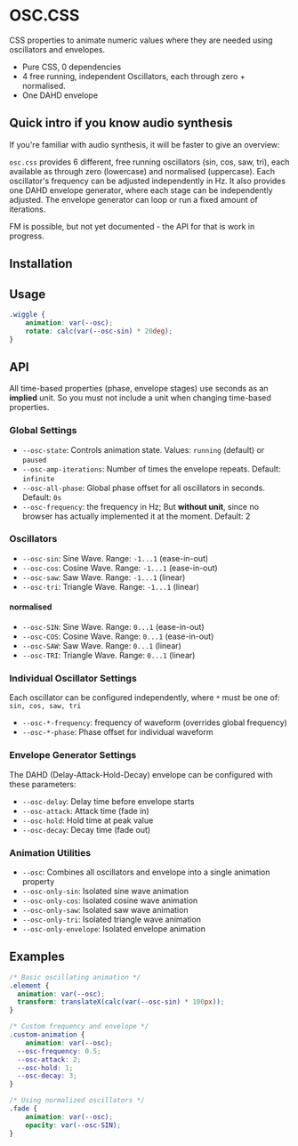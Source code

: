# OSC.CSS

CSS properties to animate numeric values where they are needed using oscillators and envelopes.

- Pure CSS, 0 dependencies
- 4 free running, independent Oscillators, each through zero + normalised.
- One DAHD envelope

## Quick intro if you know audio synthesis

If you're familiar with audio synthesis, it will be faster to give an overview:

`osc.css` provides 6 different, free running oscillators (sin, cos, saw, tri), each available as through zero (lowercase) and normalised (uppercase).
Each oscillator's frequency can be adjusted independently in Hz.
It also provides one DAHD envelope generator, where each stage can be independently adjusted.
The envelope generator can loop or run a fixed amount of iterations.

FM is possible, but not yet documented - the API for that is work in progress.

## Installation

## Usage

```css
.wiggle {
    animation: var(--osc);
    rotate: calc(var(--osc-sin) * 20deg);
}
```

## API

All time-based properties (phase, envelope stages) use seconds as an **implied** unit.
So you must not include a unit when changing time-based properties.

### Global Settings

- `--osc-state`: Controls animation state. Values: `running` (default) or `paused`
- `--osc-amp-iterations`: Number of times the envelope repeats. Default: `infinite`
- `--osc-all-phase`: Global phase offset for all oscillators in seconds. Default: `0s`
- `--osc-frequency`: the frequency in Hz; But **without unit**, since no browser has actually implemented it at the moment. Default: 2

### Oscillators

- `--osc-sin`: Sine Wave. Range: `-1...1` (ease-in-out)
- `--osc-cos`: Cosine Wave. Range: `-1...1` (ease-in-out)
- `--osc-saw`: Saw Wave. Range: `-1...1` (linear)
- `--osc-tri`: Triangle Wave. Range: `-1...1` (linear)

#### normalised

- `--osc-SIN`: Sine Wave. Range: `0...1` (ease-in-out)
- `--osc-COS`: Cosine Wave. Range: `0...1` (ease-in-out)
- `--osc-SAW`: Saw Wave. Range: `0...1` (linear)
- `--osc-TRI`: Triangle Wave. Range: `0...1` (linear)


### Individual Oscillator Settings

Each oscillator can be configured independently, where `*` must be one of: `sin, cos, saw, tri`

- `--osc-*-frequency`: frequency of waveform (overrides global frequency)
- `--osc-*-phase`: Phase offset for individual waveform

### Envelope Generator Settings

The DAHD (Delay-Attack-Hold-Decay) envelope can be configured with these parameters:

- `--osc-delay`: Delay time before envelope starts
- `--osc-attack`: Attack time (fade in)
- `--osc-hold`: Hold time at peak value
- `--osc-decay`: Decay time (fade out)

### Animation Utilities

- `--osc`: Combines all oscillators and envelope into a single animation property
- `--osc-only-sin`: Isolated sine wave animation
- `--osc-only-cos`: Isolated cosine wave animation
- `--osc-only-saw`: Isolated saw wave animation
- `--osc-only-tri`: Isolated triangle wave animation
- `--osc-only-envelope`: Isolated envelope animation

## Examples

```css
/* Basic oscillating animation */
.element {
  animation: var(--osc);
  transform: translateX(calc(var(--osc-sin) * 100px));
}

/* Custom frequency and envelope */
.custom-animation {
    animation: var(--osc);
  --osc-frequency: 0.5;
  --osc-attack: 2;
  --osc-hold: 1;
  --osc-decay: 3;
}

/* Using normalized oscillators */
.fade {
    animation: var(--osc);
    opacity: var(--osc-SIN);
}
